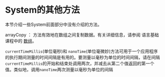 # System的其他方法

本节介绍一些System前面部分中没有介绍的方法。

arrayCopy ： 方法有效地在数组之间复制数据。有关详细信息，请参阅 语言基础课程中的 [数组](http://docs.oracle.com/javase/tutorial/java/nutsandbolts/arrays.html)。

`currentTimeMillis`(单位毫秒)和 `nanoTime`(单位毫微妙)方法可用于一个应用程序的执行期间测量的时间间隔是有用的。要测量以毫秒为单位的时间间隔，请在间隔`currentTimeMillis`的开始和结束处调用两次，并减去从第二个值返回的第一个值。类似地，调用`nanoTime`两次测量以毫秒为单位的间隔

